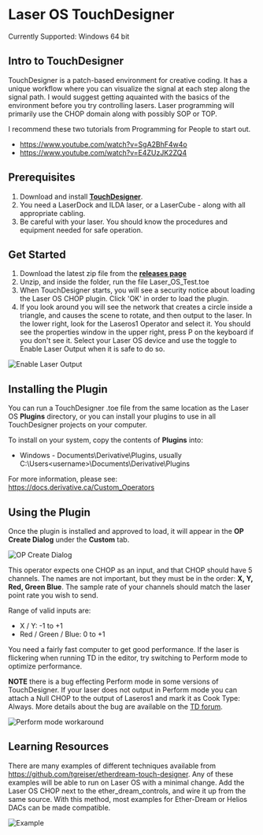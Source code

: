 # Laser OS TouchDesigner

Currently Supported: Windows 64 bit

## Intro to TouchDesigner

TouchDesigner is a patch-based environment for creative coding. It has a unique workflow where you can visualize the signal at each step along the signal path. I would suggest getting aquainted with the basics of the environment before you try controlling lasers. Laser programming will primarily use the CHOP domain along with possibly SOP or TOP.

I recommend these two tutorials from Programming for People to start out.
- https://www.youtube.com/watch?v=SgA2BhF4w4o 
- https://www.youtube.com/watch?v=E4ZUzJK2ZQ4 

## Prerequisites

1) Download and install **[TouchDesigner](https://derivative.ca/download)**.
2) You need a LaserDock and ILDA laser, or a LaserCube - along with all appropriate cabling.
3) Be careful with your laser. You should know the procedures and equipment needed for safe operation.

## Get Started

1) Download the latest zip file from the **[releases page](https://github.com/Wickedlasers/Laser_OS_TouchDesigner/releases/)**
2) Unzip, and inside the folder, run the file Laser_OS_Test.toe
3) When TouchDesigner starts, you will see a security notice about loading the Laser OS CHOP plugin. Click 'OK' in order to load the plugin.
4) If you look around you will see the network that creates a circle inside a triangle, and causes the scene to rotate, and then output to the laser. In the lower right, look for the Laseros1 Operator and select it. You should see the properties window in the upper right, press P on the keyboard if you don't see it. Select your Laser OS device and use the toggle to Enable Laser Output when it is safe to do so.

![Enable Laser Output](http://prim8.net/files/Wickedlasers/enable_output.png)

## Installing the Plugin

You can run a TouchDesigner .toe file from the same location as the Laser OS **Plugins** directory, or you can install your plugins to use in all TouchDesigner projects on your computer.

To install on your system, copy the contents of **Plugins** into:

- Windows - Documents\Derivative\Plugins, usually C:\Users\<username>\Documents\Derivative\Plugins

For more information, please see: <https://docs.derivative.ca/Custom_Operators>

## Using the Plugin

Once the plugin is installed and approved to load, it will appear in the **OP Create Dialog** under the **Custom** tab.

![OP Create Dialog](http://prim8.net/files/Wickedlasers/op_create.png)

This operator expects one CHOP as an input, and that CHOP should have 5 channels. The names are not important, but they must be in the order: **X, Y, Red, Green Blue**. The sample rate of your channels should match the laser point rate you wish to send. 

Range of valid inputs are:
- X / Y: -1 to +1
- Red / Green / Blue: 0 to +1

You need a fairly fast computer to get good performance. If the laser is flickering when running TD in the editor, try switching to Perform mode to optimize performance.

**NOTE** there is a bug effecting Perform mode in some versions of TouchDesigner. If your laser does not output in Perform mode you can attach a Null CHOP to the output of Laseros1 and mark it as Cook Type: Always. More details about the bug are available on the [TD forum](https://forum.derivative.ca/t/fixed-c-cookeveryframe-and-perform-mode/141521).

![Perform mode workaround](http://prim8.net/files/Wickedlasers/cook_always.png)

## Learning Resources

There are many examples of different techniques available from <https://github.com/tgreiser/etherdream-touch-designer>. Any of these examples will be able to run on Laser OS with a minimal change. Add the Laser OS CHOP next to the ether_dream_controls, and wire it up from the same source. With this method, most examples for Ether-Dream or Helios DACs can be made compatible.

![Example](http://prim8.net/files/Wickedlasers/example.png)
